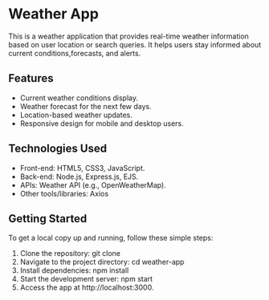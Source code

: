 # Weather App

This is a weather application that provides real-time weather information based on user location or search queries. It helps users stay informed about current conditions,forecasts, and alerts.

## Features

- Current weather conditions display.
- Weather forecast for the next few days.
- Location-based weather updates.
- Responsive design for mobile and desktop users.

## Technologies Used

- Front-end: HTML5, CSS3, JavaScript.
- Back-end: Node.js, Express.js, EJS.
- APIs: Weather API (e.g., OpenWeatherMap).
- Other tools/libraries: Axios

## Getting Started

To get a local copy up and running, follow these simple steps:

1. Clone the repository:
   git clone <repository-url>
2. Navigate to the project directory:
   cd weather-app
3. Install dependencies:
   npm install
4. Start the development server:
   npm start
5. Access the app at http://localhost:3000.
